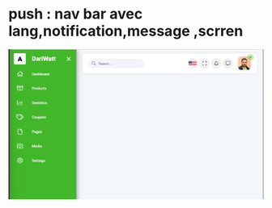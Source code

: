 <h1>  push : nav bar avec lang,notification,message ,scrren</h1>
<img src="src/assets/readmeImage/img.png">
